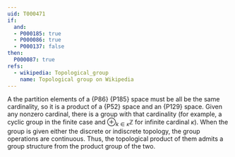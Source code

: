 ```yaml
---
uid: T000471
if:
  and:
  - P000185: true
  - P000086: true
  - P000137: false    
then:
  P000087: true
refs:
  - wikipedia: Topological_group
    name: Topological group on Wikipedia
---
```


A the partition elements of a {P86} {P185} space must be all be the same cardinality, so it is a product of a {P52} space and an {P129} space.
Given any nonzero cardinal, there is a group with that cardinality (for example, a cyclic group in the finite case and $\oplus_{k\in\kappa}\mathbb{Z}$ for infinite cardinal $\kappa$). When the group is given either the discrete or indiscrete topology, the group operations are continuous. Thus, the topological product of them admits a group structure from the product group of the two.
